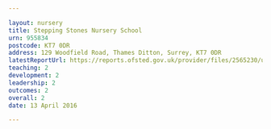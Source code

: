 ```yaml
---

layout: nursery
title: Stepping Stones Nursery School
urn: 955834
postcode: KT7 0DR
address: 129 Woodfield Road, Thames Ditton, Surrey, KT7 0DR
latestReportUrl: https://reports.ofsted.gov.uk/provider/files/2565230/urn/955834.pdf
teaching: 2
development: 2
leadership: 2
outcomes: 2
overall: 2
date: 13 April 2016

---
```


